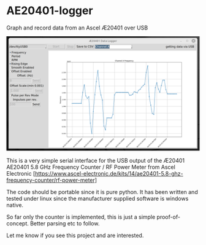 # AE20401-logger
Graph and record data from an Ascel Æ20401 over USB

![Screenshot of AE20401 Logger](docs/pics/channelA-frequency.png "Screenshot of logging data")

This is a very simple serial interface for the USB output of the Æ20401 AE20401 5.8 GHz Frequency Counter / RF Power Meter from Ascel Electronic [https://www.ascel-electronic.de/kits/14/ae20401-5.8-ghz-frequency-counter/rf-power-meter]

The code should be portable since it is pure python.  It has been written and tested under linux since the manufacturer supplied software is windows native.

So far only the counter is implemented, this is just a simple proof-of-concept.  Better parsing etc to follow.

Let me know if you see this project and are interested.
